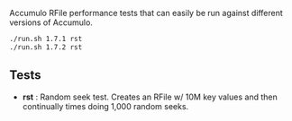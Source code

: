 Accumulo RFile performance tests that can easily be run against different versions of Accumulo.

```bash
./run.sh 1.7.1 rst
./run.sh 1.7.2 rst
```

## Tests

 * **rst** : Random seek test.  Creates an RFile w/ 10M key values and then continually times doing
   1,000 random seeks.
